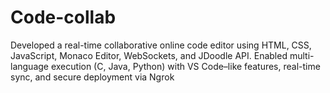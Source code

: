# Code-collab
Developed a real-time collaborative online code editor using HTML, CSS, JavaScript, Monaco Editor, WebSockets, and JDoodle API. Enabled multi-language execution (C, Java, Python) with VS Code–like features, real-time sync, and secure deployment via Ngrok
